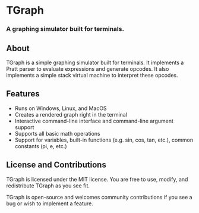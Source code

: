 # TGraph
### A graphing simulator built for terminals.

## About
TGraph is a simple graphing simulator built for terminals. It implements a Pratt parser to evaluate expressions and generate opcodes. It also implements a simple stack virtual machine to interpret these opcodes.

## Features
* Runs on Windows, Linux, and MacOS
* Creates a rendered graph right in the terminal
* Interactive command-line interface and command-line argument support
* Supports all basic math operations
* Support for variables, built-in functions (e.g. sin, cos, tan, etc.), common constants (pi, e, etc.)

## License and Contributions
TGraph is licensed under the MIT license. You are free to use, modify, and redistribute TGraph as you see fit.

TGraph is open-source and welcomes community contributions if you see a bug or wish to implement a feature.